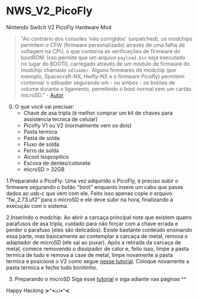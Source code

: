 # NWS_V2_PicoFly
Nintendo Switch V2 PicoFly Hardware Mod

>"Ao contrário dos consoles 'não corrigidos' (unpatched), os modchips permitem o CFW (firmware personalizado) através de uma falha de voltagem na CPU, o que contorna as verificações de firmware do bootROM. Isso permite que um arquivo `payload.bin` seja executado no lugar do BOOT0, carregado através de um módulo de firmware do modchip chamado `sdloader`. Alguns firmwares de modchip (por exemplo, Spacecraft-NX, Hwfly-NX e o firmware Picofly) permitem contornar o sdloader segurando um - ou ambos - os botões de volume durante o ligamento, permitindo o boot normal sem um cartão microSD." - [Autor](https://switch.hacks.guide/user_guide/modchip/#information)

0. O que você vai precisar:
   - Chave de asa tripla (é melhor comprar um kit de chaves para assistencia tecnica de celular)
   - Picofly V1 ou V2 (normalmente vem os dois)
   - Pasta termica
   - Pasta de solda
   - Fluxo de solda
   - Ferro de solda
   - Álcool Isopropilico
   - Escova de dentes/cotonete
   - microSD > 32GB 
     
1.Preparando o PicoFly:
Uma vez adquirido o PicoFly, é preciso subir o firmware segurando o botão "boot" enquanto insere um cabo que passe dados ao usb-c que vem com ele. Feito isso apenas copie o arquivo "fw_2.73.uf2" para o microSD e ele deve subir na hora, finalizando a execução com o sistema.

2.Inserindo o modchip:
Ao abrir a carcaça principal note que existem quatro parafusos de asa tripla, cuidado para não forçar com a chave errada e perder o parafuso (eles são delicados). Existe bastante conteúdo ensinando essa parte, mas basicamente ao contemplar a carcaça de metal, remova o adaptador de microSD (ele sai ao puxar). Após a retirada da carcaça de metal, comece removendo o dissipador de calor e, feito isso, limpe a pasta termica de tudo e remova a case de metal, limpe novamente a pasta termica e posicione o V2 como segue [nesse tutorial](https://web.archive.org/web/20250127101647/https://www.retrosix.wiki/picofly-hwfly-rp2040-nintendo-switch). Coloque novamente a pasta termica e feche tudo bonitinho.

3. Preparando o microSD
Siga esse [tutorial](https://switch.hacks.guide/user_guide/all/sd_preparation.html) e siga adiante nas páginas ^^

Happy Hacking ≽^•⩊•^≼
